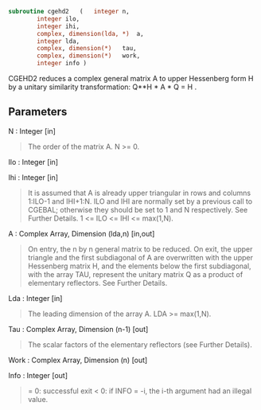 ```fortran
subroutine cgehd2	(	integer	n,
		integer	ilo,
		integer	ihi,
		complex, dimension(lda, *)	a,
		integer	lda,
		complex, dimension(*)	tau,
		complex, dimension(*)	work,
		integer	info )
```

 CGEHD2 reduces a complex general matrix A to upper Hessenberg form H
 by a unitary similarity transformation:  Q**H * A * Q = H .

## Parameters
N : Integer [in]
> The order of the matrix A.  N >= 0.

Ilo : Integer [in]

Ihi : Integer [in]
> It is assumed that A is already upper triangular in rows
> and columns 1:ILO-1 and IHI+1:N. ILO and IHI are normally
> set by a previous call to CGEBAL; otherwise they should be
> set to 1 and N respectively. See Further Details.
> 1 <= ILO <= IHI <= max(1,N).

A : Complex Array, Dimension (lda,n) [in,out]
> On entry, the n by n general matrix to be reduced.
> On exit, the upper triangle and the first subdiagonal of A
> are overwritten with the upper Hessenberg matrix H, and the
> elements below the first subdiagonal, with the array TAU,
> represent the unitary matrix Q as a product of elementary
> reflectors. See Further Details.

Lda : Integer [in]
> The leading dimension of the array A.  LDA >= max(1,N).

Tau : Complex Array, Dimension (n-1) [out]
> The scalar factors of the elementary reflectors (see Further
> Details).

Work : Complex Array, Dimension (n) [out]

Info : Integer [out]
> = 0:  successful exit
> < 0:  if INFO = -i, the i-th argument had an illegal value.

